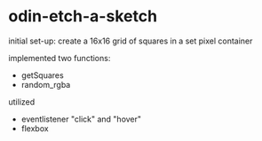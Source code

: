 # odin-etch-a-sketch
initial set-up: create a 16x16 grid of squares in a set pixel container

implemented two functions:
- getSquares
- random_rgba

utilized 
- eventlistener "click" and "hover"
- flexbox